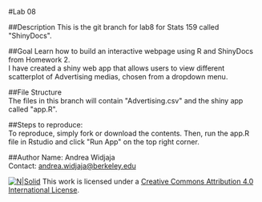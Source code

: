 #Lab 08

##Description 
This is the git branch for lab8 for Stats 159 called "ShinyDocs".

##Goal
Learn how to build an interactive webpage using R and ShinyDocs from Homework 2.  
I have created a shiny web app that allows users to view different scatterplot of Advertising medias, chosen from a dropdown menu.

##File Structure  
The files in this branch will contain "Advertising.csv" and the shiny app called "app.R".

##Steps to reproduce:  
To reproduce, simply fork or download the contents. Then, run the app.R file in Rstudio and click "Run App" on the top right corner.

##Author
Name: Andrea Widjaja  
Contact: andrea.widjaja@berkeley.edu  


[![N|Solid](https://i.creativecommons.org/l/by/4.0/88x31.png)](http://creativecommons.org/licenses/by/4.0/)
This work is licensed under a [Creative Commons Attribution 4.0 International License](http://creativecommons.org/licenses/by/4.0/).




